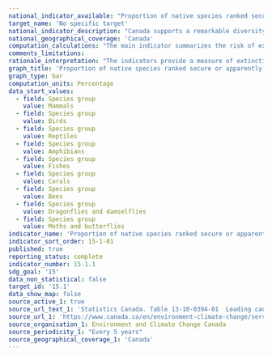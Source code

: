```yaml
---
national_indicator_available: "Proportion of native species ranked secure or apparently secure according to the national extinction risk level"
target_name: 'No specific target'
national_indicator_description: "Canada supports a remarkable diversity of life. About 80 000 species are known to exist in Canada, excluding bacteria and viruses. However, wild species face a variety of threats, including the loss, fragmentation and degradation of habitat; pollution; overexploitation; and fishery bycatch and other incidental loss due to resource harvesting."
national_geographical_coverage: 'Canada'
computation_calculations: "The main indicator summarizes the risk of extinction for individual species in Canada. A species is defined as a population of organisms that does not usually interbreed with other populations, even where they overlap in space and time. Extinction risks vary across groups, as does the state of knowledge. Non-native species tend to occur more often in some groups than in others. The indicators use data from Wild Species 2015. Every 5 years, a Wild Species report by the Canadian Endangered Species Conservation Council provides information on a large number of Canadian wild species to assess the general status of species and species groups. This information can reveal early signs of trouble before species reach a critical condition."
comments_limitations:
rationale_interpretation: "The indicators provide a measure of extinction risk and an indication of the overall state of biodiversity in Canada, since the loss of a species is a loss of biodiversity. The leading cause of biodiversity loss in Canada and around the world is the loss of habitat to human development. Direct threats such as habitat loss and overharvest can be mitigated through actions such as habitat protection and harvest regulation. Wild species also face the indirect effects of human activities, including invasive species, new diseases, and climate change. Exotic species can become invasive and alter how ecosystems function."
graph_title: 'Proportion of native species ranked secure or apparently secure, by species'
graph_type: bar
computation_units: Percentage
data_start_values:
  - field: Species group
    value: Mammals
  - field: Species group
    value: Birds
  - field: Species group
    value: Reptiles
  - field: Species group
    value: Amphibians
  - field: Species group
    value: Fishes
  - field: Species group
    value: Corals
  - field: Species group
    value: Bees
  - field: Species group
    value: Dragonflies and damselflies
  - field: Species group
    value: Moths and butterflies
indicator_name: 'Proportion of native species ranked secure or apparently secure according to the national extinction risk level'
indicator_sort_order: 15-1-01
published: true
reporting_status: complete
indicator_number: 15.1.1
sdg_goal: '15'
data_non_statistical: false
target_id: '15.1'
data_show_map: false
source_active_1: true
source_url_text_1: 'Statistics Canada. Table 13-10-0394-01  Leading causes of death, total population, by age group'
source_url_1: 'https://www.canada.ca/en/environment-climate-change/services/environmental-indicators/status-wild-species.html'
source_organisation_1: Environment and Climate Change Canada
source_periodicity_1: "Every 5 years"
source_geographical_coverage_1: 'Canada'
---
```

